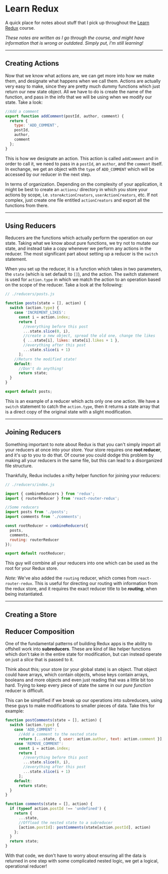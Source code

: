 # Learn Redux

A quick place for notes about stuff that I pick up throughout the [Learn Redux](learnredux.com) course.

_These notes are written as I go through the course, and might have information that is wrong or outdated. Simply put, I'm still learning!_

---

## Creating Actions

Now that we know what actions are, we can get more into how we make them, and designate what happens when we call them. Actions are actually very easy to make, since they are pretty much dummy functions which just return our new state object. All we have to do is create the name of the function, and pass in the info that we will be using when we modify our state. Take a look:

```js
//Add a comment
export function addComment(postId, author, comment) {
  return {
    type: 'ADD_COMMENT',
    postId,
    author,
    comment
  };
}
```

This is how we designate an action. This action is called `addComment` and in order to call it, we need to pass in a `postId`, an `author`, and the `comment` itself. In exchange, we get an object with the `type` of `ADD_COMMENT` which will be accessed by our reducer in the next step.

In terms of organization. Depending on the complexity of your application, it might be best to create an `actions/` directory in which you store your actions by scope, i.e. `storeActionCreators`, `userActionCreators`, etc. If not complex, just create one file entitled `actionCreators` and export all the functions from there.

---

## Using Reducers

Reducers are the functions which actually perform the operation on our state. Taking what we know about pure functions, we try not to mutate our state, and instead take a copy whenever we perform any actions in the reducer. The most significant part about setting up a reducer is the `switch` statement.

When you set up the reducer, it is a function which takes in two parameters, the `state` (which is set default to `[]`), and the action. The switch statement is used for `action.type` in which we match the action to an operation based on the scope of the reducer. Take a look at the following:

```js
// ./reducers/posts.js

function posts(state = [], action) {
  switch (action.type) {
    case 'INCREMENT_LIKES':
      const i = action.index;
      return [
        //everything before this post
        ...state.slice(0, i),
        //create a new object, spread the old one, change the likes
        { ...state[i], likes: state[i].likes + 1 },
        //everything after this post
        ...state.slice(i + 1)
      ];
    //Return the modified state!
    default:
      //Don't do anything!
      return state;
  }
}

export default posts;
```

This is an example of a reducer which acts only one one action. We have a `switch` statement to catch the `action.type`, then it returns a state array that is a direct copy of the original state with a slight modification.

---

## Joining Reducers

Something important to note about Redux is that you can't simply import all your reducers at once into your store. Your store requires one **root reducer**, and it's up to you to do that. Of course you could dodge this problem by making all your reducers in the same file, but this can lead to a disorganized file structure.

Thankfully, Redux includes a nifty helper function for joining your reducers:

```js
// ./reducers/index.js

import { combineReducers } from 'redux';
import { routerReducer } from 'react-router-redux';

//Some reducers
import posts from './posts';
import comments from './comments';

const rootReducer = combineReducers({
  posts,
  comments,
  routing: routerReducer
});

export default rootReducer;
```

This guy will combine all your reducers into one which can be used as the root for your Redux store. 

_Note:_ We've also added the `routing` reducer, which comes from `react-router-redux`. This is useful for directing our routing with information from the redux store, and it requires the exact reducer title to be **_routing_**, when being instantiated.

---

## Creating a Store



## Reducer Composition

One of the fundamental patterns of building Redux apps is the ability to offshell work into **subreducers**. These are kind of like helper functions which don't take in the entire state for modification, but can instead operate on just a _slice_ that is passed to it.

Think about this; your store (or your global state) is an object. That object could have arrays, which contain objects, whose keys contain arrays, booleans and more objects and even just reading that was a little bit too hard. Trying to keep every piece of state the same in our _pure function_ reducer is difficult.

This can be simplified if we break up our operations into subreducers, using these guys to make modifications to smaller pieces of data. Take this for example:

```js
function postComments(state = [], action) {
  switch (action.type) {
    case 'ADD_COMMENT':
      //Add a comment to the nested state
      return [...state, { user: action.author, text: action.comment }];
    case 'REMOVE_COMMENT':
      const i = action.index;
      return [
        //everything before this post
        ...state.slice(0, i),
        //everything after this post
        ...state.slice(i + 1)
      ];
    default:
      return state;
  }
}

function comments(state = [], action) {
  if (typeof action.postId !== 'undefined') {
    return {
      ...state,
      //Offload the nested state to a subreducer
      [action.postId]: postComments(state[action.postId], action)
    };
  }
  return state;
}
```

With that code, we don't have to worry about ensuring all the data is returned in one step with some complicated nested logic, we get a logical, operational reducer!